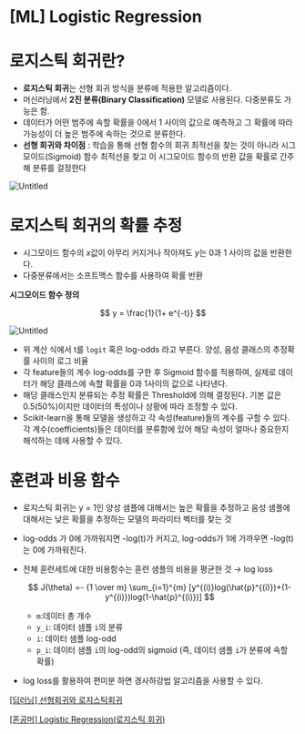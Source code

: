 # [ML] Logistic Regression

# 로지스틱 회귀란?

- **로지스틱 회귀**는 선형 회귀 방식을 분류에 적용한 알고리즘이다.
- 머신러닝에서 **2진 분류(Binary Classification)** 모델로 사용된다. 다중분류도 가능은 함.
- 데이터가 어떤 범주에 속할 확률을 0에서 1 사이의 값으로 예측하고 그 확률에 따라 가능성이 더 높은 범주에 속하는 것으로 분류한다.
- **선형 회귀와 차이점** : 학습을 통해 선형 함수의 회귀 최적선을 찾는 것이 아니라 시그모이드(Sigmoid) 함수 최적선을 찾고 이 시그모이드 함수의 반환 값을 확률로 간주해 분류를 걸정한다

![Untitled](%5BML%5D%20Logistic%20Regression%2004232fb4a1b54153940884caa849fff8/Untitled.png)

# 로지스틱 회귀의 확률 추정

- 시그모이드 함수의 $x$값이 아무리 커지거나 작아져도 $y$는  0과 1 사이의 값을 반환한다.
- 다중분류에서는 소프트맥스 함수를 사용하여 확률 반환

**시그모이드 함수 정의**

$$
y = \frac{1}{1+ e^{-t}}
$$

![Untitled](%5BML%5D%20Logistic%20Regression%2004232fb4a1b54153940884caa849fff8/Untitled%201.png)

- 위 계산 식에서 t를 `logit` 혹은 log-odds 라고 부른다. 양성, 음성 클래스의 추정확률 사이의 로그 비율
- 각 feature들의 계수 log-odds를 구한 후 Sigmoid 함수를 적용하여, 실제로 데이터가 해당 클래스에 속할 확률을 0과 1사이의 값으로 나타낸다.
- 해당 클래스인지 분류되는 추정 확률은 Threshold에 의해 결정된다. 기본 값은 0.5(50%)이지만 데이터의 특성이나 상황에 따라 조정할 수 있다.
- Scikit-learn을 통해 모델을 생성하고 각 속성(feature)들의 계수를 구할 수 있다. 각 계수(coefficients)들은 데이터를 분류함에 있어 해당 속성이 얼마나 중요한지 해석하는 데에 사용할 수 있다.

# 훈련과 비용 함수

- 로지스틱 회귀는 y = 1인 양성 샘플에 대해서는 높은 확률을 추정하고 음성 샘플에 대해서는 낮은 확률을 추정하는 모델의 파라미터 벡터를 찾는 것
- log-odds 가 0에 가까워지면 -log(t)가 커지고,  log-odds가 1에 가까우면 -log(t)는 0에 가까워진다.
- 전체 훈련세트에 대한 비용함수는 훈련 샘플의 비용을 평균한 것 → log loss
    
    $$
    J(\theta) =- {1 \over m} \sum_{i=1}^{m} [y^{(i)}log(\hat{p}^{(i)})+(1-y^{(i)})log(1-\hat{p}^{(i)})]
    $$
    
    - `m`:데이터 총 개수
    - `y_i`: 데이터 샘플 `i`의 분류
    - `i`: 데이터 샘플 log-odd
    - `p_i`: 데이터 샘플 `i`의 log-odd의 sigmoid (즉, 데이터 샘플 `i`가 분류에 속할 확률)
- log loss를 활용하여 편미분 하면 경사하강법 알고리즘을 사용할 수 있다.

[](https://hleecaster.com/ml-logistic-regression-concept/)

[[딥러닝] 선형회귀와 로지스틱회귀](https://ebbnflow.tistory.com/129)

[[혼공머] Logistic Regression(로지스틱 회귀)](https://velog.io/@cha-suyeon/%ED%98%BC%EA%B3%B5%EB%A8%B8-Logistic-Regression%EB%A1%9C%EC%A7%80%EC%8A%A4%ED%8B%B1-%ED%9A%8C%EA%B7%80)